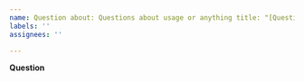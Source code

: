 ```yaml
---
name: Question about: Questions about usage or anything title: "[Question]"
labels: ''
assignees: ''

---
```


**Question**
